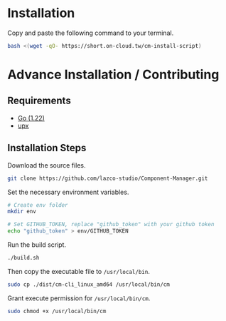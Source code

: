 # Installation
Copy and paste the following command to your terminal.
```bash
bash <(wget -qO- https://short.on-cloud.tw/cm-install-script)
```

# Advance Installation / Contributing
## Requirements
- [Go (1.22)](https://go.dev/doc/install)
- [upx](https://github.com/upx/upx/releases/latest)

## Installation Steps
Download the source files.
```bash
git clone https://github.com/lazco-studio/Component-Manager.git
```

Set the necessary environment variables.
```bash
# Create env folder
mkdir env

# Set GITHUB_TOKEN, replace "github_token" with your github token
echo "github_token" > env/GITHUB_TOKEN
```

Run the build script.
```bash
./build.sh
```

Then copy the executable file to `/usr/local/bin`.
```bash
sudo cp ./dist/cm-cli_linux_amd64 /usr/local/bin/cm
```

Grant execute permission for `/usr/local/bin/cm`.
```bash
sudo chmod +x /usr/local/bin/cm
```
